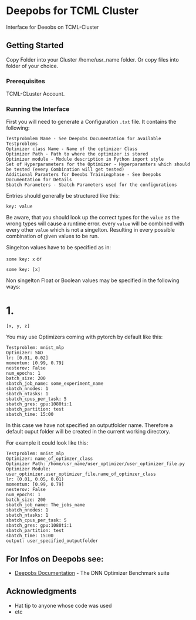 # Deepobs for TCML Cluster

Interface for Deeobs on TCML-Cluster

## Getting Started

Copy Folder into your Cluster /home/usr_name folder. Or copy files into folder of your choice.

### Prerequisites

TCML-CLuster Account.

### Running the Interface

First you will need to generate a Configuration ```.txt``` file. 
It contains the following:

```
Testprobmlem Name - See Deepobs Documentation for available Testproblems
Optimizer class Name - Name of the optimizer Class
Optimizer Path - Path to where the optimizer is stored
Optimizer module - Module description in Python import style
Set of Hyperparameters for the Optimizer - Hyperparamters which should be tested (every Combination will get tested)
Additional Paramters for Deeobs Trainingphase - See Deepobs Documentation for Details
Sbatch Parameters - Sbatch Parameters used for the configurations
```

Entries should generally be structured like this:

```
key: value
```

Be aware, that you should look up the correct types for the ```value``` as the wrong types will cause a runtime error.
every ```value``` will be combined with every other ```value``` which is not a singelton. Resulting in every possible combination of given values to be run.

Singelton values have to be specified as in:

```some key: x``` 
or

```some key: [x]``` 


Non singelton Float or Boolean values may be specified in the following ways:

# 1.
```[x, y, z]``` 


You may use Optimizers coming with pytorch by default like this:

```
Testproblem: mnist_mlp
Optimizer: SGD
lr: [0.01, 0.02]
momentum: [0.99, 0.79]
nesterov: False
num_epochs: 1
batch_size: 200
sbatch_job_name: some_experiment_name
sbatch_nnodes: 1
sbatch_ntasks: 1
sbatch_cpus_per_task: 5
sbatch_gres: gpu:1080ti:1
sbatch_partition: test
sbatch_time: 15:00
```
In this case we have not specified an outputfolder name. Therefore a default ouput folder will be created in the current working directory.



For example it could look like this:

```
Testproblem: mnist_mlp
Optimizer: name_of_optimzer_class
Optimizer Path: /home/usr_name/user_optimizer/user_optimizer_file.py
Optimizer Module: user_optimizer.user_optimizer_file.name_of_optimzer_class
lr: (0.01, 0.05, 0.01)
momentum: [0.99, 0.79]
nesterov: False
num_epochs: 1
batch_size: 200
sbatch_job_name: The_jobs_name
sbatch_nnodes: 1
sbatch_ntasks: 1
sbatch_cpus_per_task: 5
sbatch_gres: gpu:1080ti:1
sbatch_partition: test
sbatch_time: 15:00
output: user_specified_outputfolder

```



## For Infos on Deepobs see:

* [Deepobs Documentation](https://deepobs.readthedocs.io/en/v1.2.0-beta0/) - The DNN Optimizer Benchmark suite


## Acknowledgments

* Hat tip to anyone whose code was used
* etc
